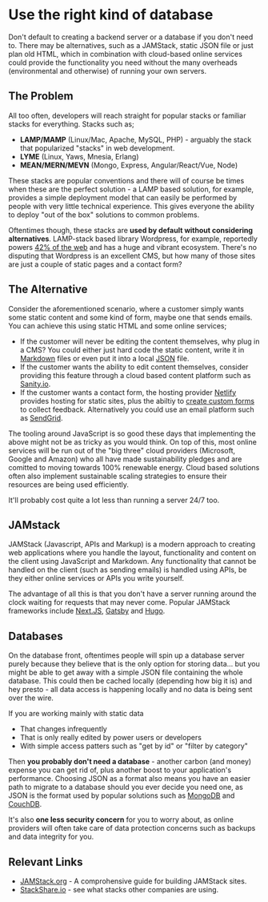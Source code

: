 # Use the right kind of database

Don't default to creating a backend server or a database if you don't need to. There may be alternatives, such as a JAMStack, static JSON file or just plan old HTML, which in combination with cloud-based online services could provide the functionality you need without the many overheads (environmental and otherwise) of running your own servers.

## The Problem

All too often, developers will reach straight for popular stacks or familiar stacks for everything. Stacks such as;

- **LAMP/MAMP** (Linux/Mac, Apache, MySQL, PHP) - arguably the stack that popularized "stacks" in web development.
- **LYME** (Linux, Yaws, Mnesia, Erlang)
- **MEAN/MERN/MEVN** (Mongo, Express, Angular/React/Vue, Node)

These stacks are popular conventions and there will of course be times when these are the perfect solution - a LAMP based solution, for example, provides a simple deployment model that can easily be performed by people with very little technical experience. This gives everyone the ability to deploy "out of the box" solutions to common problems.

Oftentimes though, these stacks are **used by default without considering alternatives**. LAMP-stack based library Wordpress, for example, reportedly powers [42% of the web](https://wordpress.com/) and has a huge and vibrant ecosystem. There's no disputing that Wordpress is an excellent CMS, but how many of those sites are just a couple of static pages and a contact form?

## The Alternative

Consider the aforementioned scenario, where a customer simply wants some static content and some kind of form, maybe one that sends emails. You can achieve this using static HTML and some online services;

- If the customer will never be editing the content themselves, why plug in a CMS? You could either just hard code the static content, write it in [Markdown](https://en.wikipedia.org/wiki/Markdown) files or even put it into a local [JSON](https://en.wikipedia.org/wiki/JSON) file.
- If the customer wants the ability to edit content themselves, consider providing this feature through a cloud based content platform such as [Sanity.io](https://www.sanity.io/).
- If the customer wants a contact form, the hosting provider [Netlify](https://www.netlify.com/) provides hosting for static sites, plus the abiltiy to [create custom forms](https://docs.netlify.com/forms/setup/) to collect feedback. Alternatively you could use an email platform such as [SendGrid](https://sendgrid.com/).

The tooling around JavaScript is so good these days that implementing the above might not be as tricky as you would think. On top of this, most online services will be run out of the "big three" cloud providers (Microsoft, Google and Amazon) who all have made sustainability pledges and are comitted to moving towards 100% renewable energy. Cloud based solutions often also implement sustainable scaling strategies to ensure their resources are being used efficiently.

It'll probably cost quite a lot less than running a server 24/7 too.

## JAMstack

JAMStack (Javascript, APIs and Markup) is a modern approach to creating web applications where you handle the layout, functionality and content on the client using JavaScript and Markdown. Any functionality that cannot be handled on the client (such as sending emails) is handled using APIs, be they either online services or APIs you write yourself.

The advantage of all this is that you don't have a server running around the clock waiting for requests that may never come. Popular JAMStack frameworks include [Next.JS](https://nextjs.org/), [Gatsby](https://www.gatsbyjs.com/) and [Hugo](https://gohugo.io/).

## Databases

On the database front, oftentimes people will spin up a database server purely because they believe that is the only option for storing data... but you might be able to get away with a simple JSON file containing the whole database. This could then be cached locally (depending how big it is) and hey presto - all data access is happening locally and no data is being sent over the wire.

If you are working mainly with static data

- That changes infrequently
- That is only really edited by power users or developers
- With simple access patters such as "get by id" or "filter by category"

Then **you probably don't need a database** - another carbon (and money) expense you can get rid of, plus another boost to your application's performance. Choosing JSON as a format also means you have an easier path to migrate to a database should you ever decide you need one, as JSON is the format used by popular solutions such as [MongoDB](https://www.mongodb.com/) and [CouchDB](https://couchdb.apache.org/).

It's also **one less security concern** for you to worry about, as online providers will often take care of data protection concerns such as backups and data integrity for you.

## Relevant Links

- [JAMStack.org](https://jamstack.org/) - A comprohensive guide for building JAMStack sites.
- [StackShare.io](https://stackshare.io/) - see what stacks other companies are using.
